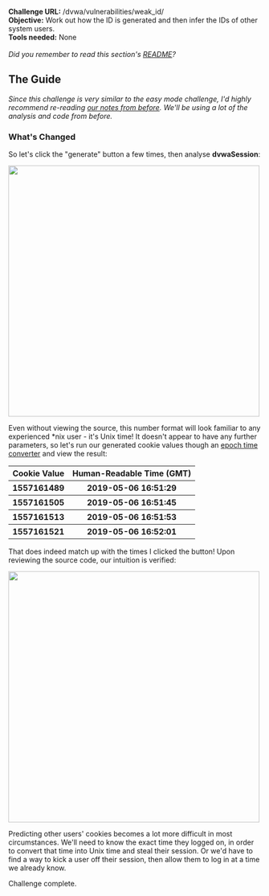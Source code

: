 <b>Challenge URL:</b> /dvwa/vulnerabilities/weak_id/
<br>
<b>Objective:</b> Work out how the ID is generated and then infer the IDs of other system users. 
<br>
<b>Tools needed:</b> None
<br><br>
<i>Did you remember to read this section's <a href="https://github.com/keewenaw/dvwa-guide-2019/blob/master/medium/README.md" target="_blank">README</a>?</i>

<h2><b>The Guide</b></h2>

<i>Since this challenge is very similar to the easy mode challenge, I'd highly recommend re-reading <a href="https://github.com/keewenaw/dvwa-guide-2019/blob/master/low/Challenge%2009:%20Weak%20Session%20IDs.md" target="_blank">our notes from before</a>. We'll be using a lot of the analysis and code from before.</i>

<h3><b>What's Changed</b></h3>

So let's click the "generate" button a few times, then analyse <b>dvwaSession</b>:

<img src="https://github.com/keewenaw/dvwa-guide-2019/blob/master/medium/screenshots/weakcookie.png" width="500">

Even without viewing the source, this number format will look familiar to any experienced *nix user - it's Unix time! It doesn't appear to have any further parameters, so let's run our generated cookie values though an <a href="https://www.epochconverter.com/" target="_blank">epoch time converter</a> and view the result:

<table style="width:100%">
  <tr>
    <th><b>Cookie Value</b></th>
    <th><b>Human-Readable Time (GMT)</b></th>
  </tr>
  <tr>
    <th>1557161489</th>
    <th>2019-05-06 16:51:29</th>
  </tr>
  <tr>
    <th>1557161505</th>
    <th>2019-05-06 16:51:45</th>
  </tr>
    <th>1557161513</th>
    <th>2019-05-06 16:51:53</th>
  </tr>
  </tr>
    <th>1557161521</th>
    <th>2019-05-06 16:52:01</th>
  </tr>
</table>

That does indeed match up with the times I clicked the button! Upon reviewing the source code, our intuition is verified:

<img src="https://github.com/keewenaw/dvwa-guide-2019/blob/master/medium/screenshots/weaksource.png" width="500">

Predicting other users' cookies becomes a lot more difficult in most circumstances. We'll need to know the exact time they logged on, in order to convert that time into Unix time and steal their session. Or we'd have to find a way to kick a user off their session, then allow them to log in at a time we already know.

Challenge complete.
